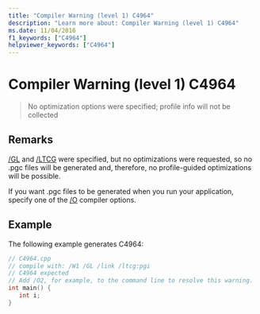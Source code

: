 ```yaml
---
title: "Compiler Warning (level 1) C4964"
description: "Learn more about: Compiler Warning (level 1) C4964"
ms.date: 11/04/2016
f1_keywords: ["C4964"]
helpviewer_keywords: ["C4964"]
---
```

# Compiler Warning (level 1) C4964

> No optimization options were specified; profile info will not be collected

## Remarks

[/GL](../../build/reference/gl-whole-program-optimization.md) and [/LTCG](../../build/reference/ltcg-link-time-code-generation.md) were specified, but no optimizations were requested, so no .pgc files will be generated and, therefore, no profile-guided optimizations will be possible.

If you want .pgc files to be generated when you run your application, specify one of the [/O](../../build/reference/o-options-optimize-code.md) compiler options.

## Example

The following example generates C4964:

```cpp
// C4964.cpp
// compile with: /W1 /GL /link /ltcg:pgi
// C4964 expected
// Add /O2, for example, to the command line to resolve this warning.
int main() {
   int i;
}
```
